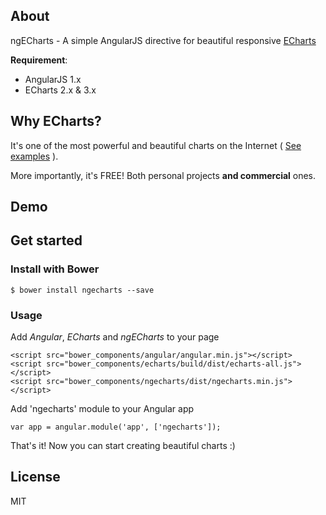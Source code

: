 
## About

ngECharts - A simple AngularJS directive for beautiful responsive [ECharts](http://echarts.baidu.com/doc/example-en.html)

**Requirement**:

* AngularJS 1.x
* ECharts 2.x & 3.x

## Why ECharts?
It's one of the most powerful and beautiful charts on the Internet ( [See examples](http://echarts.baidu.com/doc/example-en.html) ). 

More importantly, it's FREE! Both personal projects **and commercial** ones.


## Demo



## Get started

### Install with Bower

```
$ bower install ngecharts --save
```

### Usage

Add *Angular*, *ECharts* and *ngECharts* to your page

```
<script src="bower_components/angular/angular.min.js"></script>
<script src="bower_components/echarts/build/dist/echarts-all.js"></script>
<script src="bower_components/ngecharts/dist/ngecharts.min.js"></script>
```

Add 'ngecharts' module to your Angular app

```
var app = angular.module('app', ['ngecharts']);
```

That's it! Now you can start creating beautiful charts :)

## License

MIT
